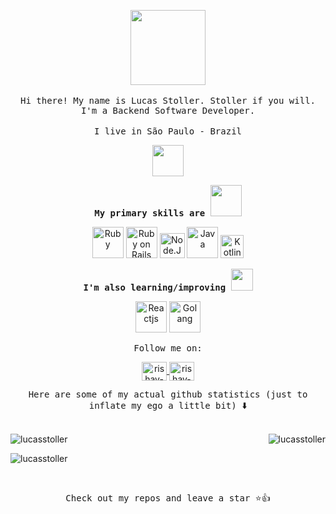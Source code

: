 <p align="center">
  <img src="https://trajectum.hu.nl/wp-content/uploads/2018/01/computer-1295358_1280.png" width="120px">
  <br><br>
  <samp>Hi there! My name is Lucas Stoller. Stoller if you will.</samp>
  <br>
  <samp>
    I'm a Backend Software Developer.
  </samp>
  <br><br>
  <samp>
    I live in São Paulo - Brazil
    <p align="center"><img src="https://media.giphy.com/media/PSKAppO2LH56w/giphy.gif" width="50px"></p>
  </samp>
</p>

<p align="center">
  <b>
    <samp>
      My primary skills are <img src="https://media.tenor.com/O_5hKi7tGEcAAAAd/joe-biden-medal-of-freedom.gif" width="50px">
    </samp>
  </b>
  <br>
  <samp>
    <p align="center">
      <img title="Ruby" src="https://media.giphy.com/media/kfXrtk6acOqGvxtmbA/source.gif" width="50">
      <img title="Ruby on Rails" src="https://upload.wikimedia.org/wikipedia/commons/1/16/Ruby_on_Rails-logo.png" width="50">
      <img title="Node.Js" src="https://static-00.iconduck.com/assets.00/node-js-icon-454x512-nztofx17.png" width="40">
      <img title="Java" src="https://cdn-icons-png.flaticon.com/512/226/226777.png" width="50">
      <img title="Kotlin" src="https://user-images.githubusercontent.com/40672950/88488535-25700900-cf64-11ea-805d-9e902c3d4924.png" width="37">
    </p>
  </samp>
</p>
<p align="center">
  <b>
    <samp>
      I'm also learning/improving <img src="https://media.giphy.com/media/WUlplcMpOCEmTGBtBW/giphy.gif" width="35px">
    </samp>
  </b>
  <br>
  <samp>
    <p align="center">
    <img title="Reactjs" src="https://i.giphy.com/media/eNAsjO55tPbgaor7ma/200w.webp" width="50">
    <img title="Golang" src="https://mlohrktvfr9b.i.optimole.com/cb:5Boq.164d9/w:auto/h:auto/q:75/f:avif/https://www.nerdstickers.com.br/wp-content/uploads/2022/10/products-167-Golang-01.png" width="50">
    </p>
  </samp>
</p>

<p align="center">
  <samp>Follow me on:</samp>
</p>
<p align="center">
  <a href="https://www.linkedin.com/in/lucasstoller/">
    <img align="center" src="https://raw.githubusercontent.com/rahuldkjain/github-profile-readme-generator/master/src/images/icons/Social/linked-in-alt.svg" alt="rishav-chanda-b89a791b3" height="30" width="40" />
  </a>
  <a href="https://www.theright.dev">
    <img align="center" src="https://www.freeiconspng.com/thumbs/blogger-logo-icon-png/blogger-logo-icon-png-10.png" alt="rishav-chanda-b89a791b3" height="30" width="40" />
  </a>
</p>
<p align="center">
  <samp>Here are some of my actual github statistics (just to inflate my ego a little bit) </samp> ⬇️
  <br><br>
  <p>
    <img align="left" src="https://github-readme-stats.vercel.app/api/top-langs?username=lucasstoller&show_icons=true&locale=en&layout=compact&theme=tokyonight" alt="lucasstoller" />
  </p>

  <p>&nbsp;
    <img align="right" src="https://github-readme-stats.vercel.app/api?username=lucasstoller&show_icons=true&locale=en&theme=tokyonight" alt="lucasstoller" />
  </p>

  <p>
    <img align="center" src="https://github-readme-streak-stats.herokuapp.com/?user=lucasstoller&&theme=tokyonight" alt="lucasstoller" />
  </p>
</p>
<br>
<p align="center">
  <samp>Check out my repos and leave a star ⭐👍</samp>
</p>
